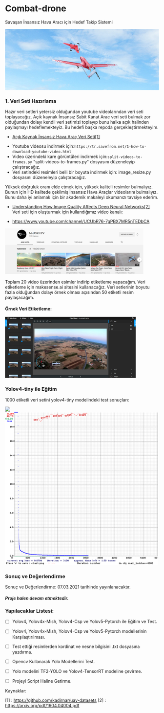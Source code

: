 # Combat-drone
Savaşan İnsansız Hava Aracı için Hedef Takip Sistemi

<img height="200" src="/images/combot-drone.jpg"/>

### 1. Veri Seti Hazırlama

Hazır veri setleri yetersiz olduğundan youtube videolarından veri seti toplayacağız. Açık kaynak İnsansız Sabit Kanat Arac veri seti bulmak zor olduğundan dolayı kendii veri setimizi toplayıp bunu halka açık halinden paylaşmayı hedeflemekteyiz. Bu hedefi başka repoda gerçekleştirmekteyim. 

- [Açık Kaynak İnsansız Hava Araç Veri Seti[1]](https://github.com/kadirnar/uav-datasets)<br/>

* Youtube videosu indirmek için:`https://tr.savefrom.net/1-how-to-download-youtube-video.html`
* Video üzerindeki kare görüntüleri indirmek için:`split-videos-to-frames.py` "split-videos-to-frames.py" dosyasını düzeneleyip çalıştıracağız.
* Veri setindeki resimleri belli bir boyuta indirmek için: image_resize.py dosyasını düzeneleyip çalıştıracağız.<br/>

Yüksek doğruluk oranı elde etmek için, yüksek kaliteli resimler bulmalıyız. Bunun için HD kalitede çekilmiş İnsansız Hava Araçlar videolarını bulmalıyız. Bunu daha iyi anlamak için bir akademik makaleyi okumanızı tavsiye ederim.

- [Understanding How Image Quality Affects Deep
Neural Networks[2]](https://arxiv.org/pdf/1604.04004.pdf)<br/>
Veri seti için oluşturmak için kullandığımız video kanalı:<br/>

- https://www.youtube.com/channel/UCUbR76-7gPBX7MR5nTEDbCA
<img height="150" src="/images/mhavkfpv.png"/>

Toplam 20 video üzerinden esimler indirip etiketleme yapacağım. Veri etiketleme için makesense.ai sitesini kullanacağız. Veri setlerinin boyutu fazla olduğundan dolayı örnek olması açısından 50 etiketli resim paylaşacağım.

#### Örnek Veri Etiketleme:

<img height="200" src="/images/makesense.png"/>

### Yolov4-tiny ile Eğitim

1000 etiketli veri setini yolov4-tiny modelindeki test sonuçları:

<img src="/videos/uav.gif"/>
<img height="500" src="/images/chart.png"/>

### Sonuç ve Değerlendirme

Sonuç ve Değerlendirme: 07.03.2021 tarihinde yayınlanacaktır.

##### Proje halen devam etmektedir.

### Yapılacaklar Listesi:
* [ ] Yolov4, Yolov4x-Mish, Yolov4-Csp ve Yolov5-Pytorch ile Eğitim ve Test.
* [ ] Yolov4, Yolov4x-Mish, Yolov4-Csp ve Yolov5-Pytorch  modellerinin Karşılaştırılması.
* [ ] Test ettiği resimlerden kordinat ve nesne bilgisini .txt dosyasına yazdırma.
* [ ] Opencv Kullanarak Yolo Modellerini Test.
* [ ] Yolo modelini TF2-YOLO ve Yolov4-TensorRT modeline çevirme.
* [ ] Projeyi Script Haline Getirme.


Kaynaklar:

[1] : https://github.com/kadirnar/uav-datasets
[2] : https://arxiv.org/pdf/1604.04004.pdf
